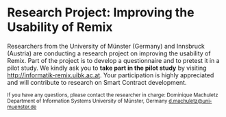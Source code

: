 # Research Project: Improving the Usability of Remix

Researchers from the University of Münster (Germany) and Innsbruck (Austria) are conducting a research project on improving the usability of Remix. Part of the project is to develop a questionnaire and to pretest it in a pilot study. We kindly ask you to **take part in the pilot study** by visiting http://informatik-remix.uibk.ac.at. Your participation is highly appreciated and will contribute to research on Smart Contract development.

<sub>If you have any questions, please contact the researcher in charge:
Dominique Machuletz
Department of Information Systems
University of Münster, Germany
d.machuletz@uni-muenster.de </sub>
